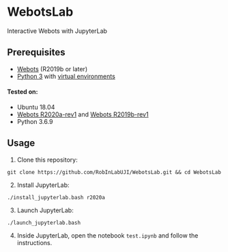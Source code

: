 # WebotsLab
Interactive Webots with JupyterLab

## Prerequisites

* [Webots](https://cyberbotics.com/) (R2019b or later)
* [Python 3](https://www.python.org/) with [virtual environments](https://docs.python.org/3/tutorial/venv.html)

#### Tested on:

* Ubuntu 18.04
* [Webots R2020a-rev1](https://github.com/cyberbotics/webots/releases/tag/R2020a-rev1) and
  [Webots R2019b-rev1](https://github.com/cyberbotics/webots/releases/tag/R2019b-rev1)
* Python 3.6.9

## Usage

1. Clone this repository:
```
git clone https://github.com/RobInLabUJI/WebotsLab.git && cd WebotsLab
```

2. Install JupyterLab:
```
./install_jupyterlab.bash r2020a
```

3. Launch JupyterLab:
```
./launch_jupyterlab.bash
```

4. Inside JupyterLab, open the notebook `test.ipynb` and follow the instructions.
